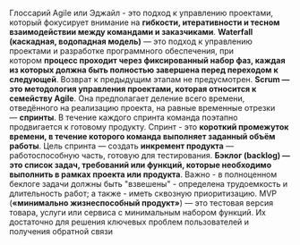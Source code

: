 Глоссарий
Agile или Эджайл - это подход к управлению проектами, который фокусирует внимание на **гибкости, итеративности и тесном взаимодействии между командами и заказчиками**.
**Waterfall (каскадная, водопадная модель)** — это подход к управлению проектами и разработке программного обеспечения, при котором **процесс проходит через фиксированный набор фаз, каждая из которых должна быть полностью завершена перед переходом к следующей**. Возврат к предыдущим этапам не предусмотрен.
**Scrum — это методология управления проектами, которая относится к семейству Agile**. Она предполагает деление всего времени, отведённого на реализацию проекта, на равные временные отрезки — **спринты**. В течение каждого спринта команда поэтапно продвигается к готовому продукту.
Спринт - это **короткий промежуток времени, в течение которого команда выполняет заданный объём работы**. Цель спринта — создать **инкремент продукта** — работоспособную часть, готовую для тестирования.
**Бэклог (backlog) — это список задач, требований или функций, которые необходимо выполнить в рамках проекта или продукта**. Важно - в полноценном беклоге задачи должны быть "взвешены" - определена трудоемкость и длительность работ; а также - иметь сквозную приоритизацию.
MVP (**«минимально жизнеспособный продукт»**) — это тестовая версия товара, услуги или сервиса с минимальным набором функций. Их достаточно для решения ключевых проблем пользователей и получения обратной связи